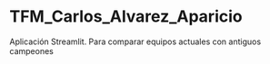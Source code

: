 # TFM_Carlos_Alvarez_Aparicio
Aplicación Streamlit. Para comparar equipos actuales con antiguos campeones
